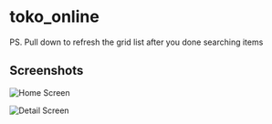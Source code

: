 # toko_online

PS. Pull down to refresh the grid list after you done searching items

## Screenshots
![Home Screen](https://user-images.githubusercontent.com/58662827/114672193-0e11bf80-9d2f-11eb-8a72-f6ab81bb9cad.jpg)

![Detail Screen](https://user-images.githubusercontent.com/58662827/114672269-2eda1500-9d2f-11eb-8929-246122511749.jpg)
